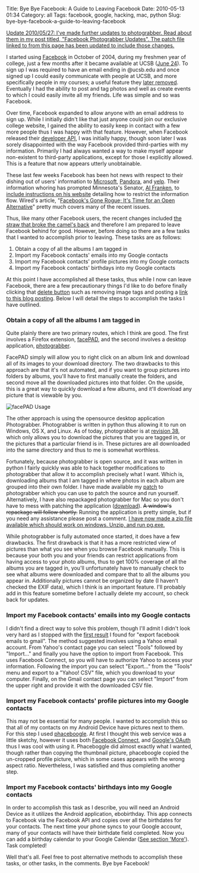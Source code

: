 Title: Bye Bye Facebook: A Guide to Leaving Facebook
Date: 2010-05-13 01:34
Category: all
Tags: facebook, google, hacking, mac, python
Slug: bye-bye-facebook-a-guide-to-leaving-facebook

<ins>Update 2010/05/27: I've made further updates to photograbber. Read
about them in my post titled, "[Facebook Photograbber Updates][]". The
patch file linked to from this page has been updated to include those
changes.</ins>

I started using [Facebook][] in October of 2004, during my freshmen year
of college, just a few months after it became available at UCSB ([June
24][]). To sign up I was required to have an email ending in @ucsb.edu
and once signed up I could easily communicate with people at UCSB, and
more specifically people in my courses; a useful feature they [later
removed][]. Eventually I had the ability to post and tag photos and well
as create events to which I could easily invite all my friends. Life was
simple and so was Facebook.

Over time, Facebook expanded to allow anyone with an email address to
sign up. While I initially didn't like that just anyone could join our
exclusive college website, I gained the ability to easily keep in
contact with a few more people thus I was happy with that feature.
However, when Facebook released their [developer API][], I was initially
happy, though soon later I was sorely disappointed with the way Facebook
provided third-parties with my information. Primarily I had always
wanted a way to make myself appear non-existent to third-party
applications, except for those I explicitly allowed. This is a feature
that now appears utterly unobtainable.

These last few weeks Facebook has been hot news with respect to their
dishing out of users' information to [Microsoft][], [Pandora][], and
[yelp][]. Their information whoring has prompted Minnesota's Senator,
[Al Franken][], to [include instructions on his website][] detailing how
to restrict the information flow. Wired's article, "[Facebook's Gone
Rogue; It's Time for an Open Alternative][]" pretty much covers many of
the recent issues.

Thus, like many other Facebook users, the recent changes included [the
straw that broke the camel's back][] and therefore I am prepared to
leave Facebook behind for good. However, before doing so there are a few
tasks that I wanted to accomplish prior to leaving. These tasks are as
follows:

1.  Obtain a copy of all the albums I am tagged in
2.  Import my Facebook contacts' emails into my Google contacts
3.  Import my Facebook contacts' profile pictures into my Google
    contacts
4.  Import my Facebook contacts' birthdays into my Google contacts

At this point I have accomplished all these tasks, thus while I now can
leave Facebook, there are a few precautionary things I'd like to do
before finally clicking that [delete button][] such as removing image
tags and posting a [link to this blog posting][]. Below I will detail
the steps to accomplish the tasks I have outlined.

### Obtain a copy of all the albums I am tagged in

Quite plainly there are two primary routes, which I think are good. The
first involves a Firefox extension, [facePAD][], and the second involves
a desktop application, [photograbber][].

FacePAD simply will allow you to right click on an album link and
download all of its images to your download directory. The two drawbacks
to this approach are that it's not automated, and if you want to group
pictures into folders by albums, you'll have to first manually create
the folders, and second move all the downloaded pictures into that
folder. On the upside, this is a great way to quickly download a few
albums, and it'll download any picture that is viewable by you.

![facePAD Usage][]

The other approach is using the opensource desktop application
Photograbber. Photograbber is written in python thus allowing it to run
on Windows, OS X, and Linux. As of today, photograbber is at [revision
38][], which only allows you to download the pictures that you are
tagged in, or the pictures that a particular friend is in. These
pictures are all downloaded into the same directory and thus to me is
somewhat worthless.

Fortunately, because photograbber is open source, and it was written in
python I fairly quickly was able to hack together modifications to
photograbber that allow it to accomplish precisely what I want. Which
is, downloading albums that I am tagged in where photos in each album
are grouped into their own folder. I have made available my [patch][] to
photograbber which you can use to patch the source and run yourself.
Alternatively, I have also repackaged photograbber for Mac so you don't
have to mess with patching the application ([download][]). ~~A window's
repackage will follow shortly.~~ Running the application is pretty
simple, but if you need any assistance please post a comment.
<ins datetime="2010-05-14T07:22:29+00:00">I have now made a [zip file][]
available which should work on windows. Unzip, and run pg.exe. </ins>

While photograbber is fully automated once started, it does have a few
drawbacks. The first drawback is that it has a more restricted view of
pictures than what you see when you browse Facebook manually. This is
because your both you and your friends can restrict applications from
having access to your photo albums, thus to get 100% coverage of all the
albums you are tagged in, you'll unfortunately have to manually check to
see what albums were downloaded and compare that to all the albums you
appear in. Additionally pictures cannot be organized by date (I haven't
checked the EXIF data), which I think is an important feature. I'll
probably add in this feature sometime before I actually delete my
account, so check back for updates.

### Import my Facebook contacts' emails into my Google contacts

I didn't find a direct way to solve this problem, though I'll admit I
didn't look very hard as I stopped with the [first result][] I found for
"export facebook emails to gmail". The method suggested involves using a
Yahoo email account. From Yahoo's contact page you can select "Tools"
followed by "Import..." and finally you have the option to import from
Facebook. This uses Facebook Connect, so you will have to authorize
Yahoo to access your information. Following the import you can select
"Export..." from the "Tools" menu and export to a "Yahoo! CSV" file,
which you download to your computer. Finally, on the Gmail contact page
you can select "Import" from the upper right and provide it with the
downloaded CSV file.

### Import my Facebook contacts' profile pictures into my Google contacts

This may not be essential for many people. I wanted to accomplish this
so that all of my contacts on my Android Device have pictures next to
them. For this step I used [phaceboogle][]. At first I thought this web
service was a little sketchy, however it uses both [Facebook Connect][],
and [Google's OAuth][] thus I was cool with using it. Phaceboggle did
almost exactly what I wanted, though rather than copying the thumbnail
picture, phaceboogle copied the un-cropped profile picture, which in
some cases appears with the wrong aspect ratio. Nevertheless, I was
satisfied and thus completing another step.

### Import my Facebook contacts' birthdays into my Google contacts

In order to accomplish this task as I describe, you will need an Android
Device as it utilizes the Android application, ebobirthday. This app
connects to Facebook via the Facebook API and copies over all the
birthdates for your contacts. The next time your phone syncs to your
Google account, many of your contacts will have their birthdate field
completed. Now you can add a birthday calendar to your Google Calendar
([See section 'More'][]). Task completed!

Well that's all. Feel free to post alternative methods to accomplish
these tasks, or other tasks, in the comments. Bye bye Facebook!

  [Facebook Photograbber Updates]: http://www.bryceboe.com/2010/05/27/facebook-photograbber-updates/
  [Facebook]: http://www.facebook.com/
  [June 24]: http://web.archive.org/web/20040624152328/http://thefacebook.com/
  [later removed]: http://blog.facebook.com/blog.php?post=4314497130
  [developer API]: http://developers.facebook.com/
  [Microsoft]: http://www.microsoft.com
  [Pandora]: http://www.pandora.com/
  [yelp]: http://www.yelp.com/
  [Al Franken]: http://en.wikipedia.org/wiki/Al_Franken
  [include instructions on his website]: http://franken.senate.gov/press/?page=news_single&news_item=Facebook_Privacy_Instructions
  [Facebook's Gone Rogue; It's Time for an Open Alternative]: http://www.wired.com/epicenter/2010/05/facebook-rogue/
  [the straw that broke the camel's back]: http://en.wikipedia.org/wiki/The_last_straw
  [delete button]: http://www.facebook.com/help/contact.php?show_form=delete_account
  [link to this blog posting]: http://www.bryceboe.com/2010/05/13/bye-bye-facebook-a-guide-to-leaving-facebook/
  [facePAD]: https://addons.mozilla.org/en-US/firefox/addon/8442/
  [photograbber]: http://code.google.com/p/photograbber/
  [facePAD Usage]: http://www.bryceboe.com/wordpress/wp-content/uploads/2010/05/facepad.jpg
    "facePAD Usage"
  [revision 38]: http://code.google.com/p/photograbber/source/detail?r=38
  [patch]: http://cs.ucsb.edu/~bboe/public/patches/photograbber-r38+bboe.patch
  [download]: http://cs.ucsb.edu/~bboe/public/bin/PhotoGrabber-OSX-r38+bboe.zip
  [zip file]: http://cs.ucsb.edu/~bboe/public/bin/PhotoGrabber-WIN-r38+bboe.zip
  [first result]: http://www.google.com/support/forum/p/gmail/thread?tid=058dc912c433f1b8&hl=en
  [phaceboogle]: http://phaceboogle.bisounours.net/
  [Facebook Connect]: http://developers.facebook.com/blog/post/108
  [Google's OAuth]: http://code.google.com/apis/accounts/docs/OAuth.html
  [See section 'More']: http://www.google.com/support/calendar/bin/answer.py?hl=en&answer=37098
